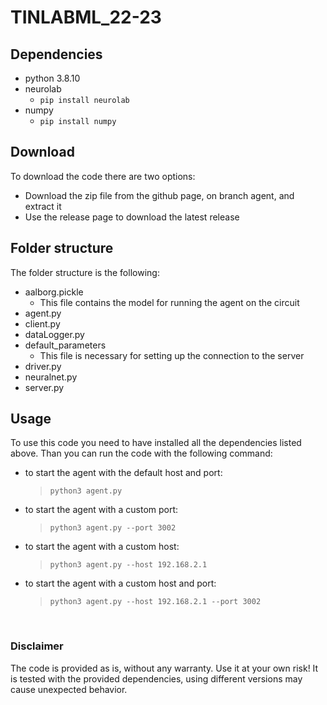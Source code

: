 # TINLABML_22-23

## Dependencies  

-   python 3.8.10
-   neurolab
    -   `pip install neurolab`
-   numpy
    -   `pip install numpy`

## Download
To download the code there are two options:
-   Download the zip file from the github page, on branch agent, and extract it
-   Use the release page to download the latest release

## Folder structure
The folder structure is the following:
-   aalborg.pickle
    -   This file contains the model for running the agent on the circuit
-   agent.py
-   client.py
-   dataLogger.py
-   default_parameters
    -   This file is necessary for setting up the connection to the server
-   driver.py
-   neuralnet.py
-   server.py
## Usage
To use this code you need to have installed all the dependencies listed above.
Than you can run the code with the following command:
-   to start the agent with the default host and port:
    > `python3 agent.py` 
-   to start the agent with a custom port:
    > `python3 agent.py --port 3002`
-   to start the agent with a custom host:
    > `python3 agent.py --host 192.168.2.1` 
-   to start the agent with a custom host and port:
    > `python3 agent.py --host 192.168.2.1 --port 3002`

<br>

### Disclaimer
The code is provided as is, without any warranty. Use it at your own risk!
It is tested with the provided dependencies, using different versions may cause unexpected behavior.
